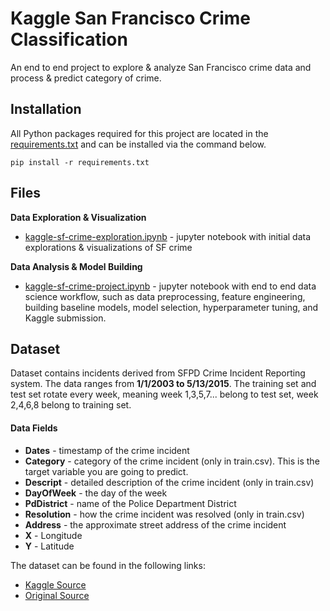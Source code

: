 # Kaggle San Francisco Crime Classification

An end to end project to explore & analyze San Francisco crime data and process & predict category of crime.

## Installation
All Python packages required for this project are located in the [requirements.txt](https://github.com/k-chuang/kaggle-sf-crime/blob/master/requirements.txt) and can be installed via the command below.

`pip install -r requirements.txt`

## Files

**Data Exploration & Visualization**
- [kaggle-sf-crime-exploration.ipynb](https://github.com/k-chuang/kaggle-sf-crime/blob/master/kaggle-sf-crime-exploration.ipynb) - jupyter notebook with initial data explorations & visualizations of SF crime

**Data Analysis & Model Building**
- [kaggle-sf-crime-project.ipynb](https://github.com/k-chuang/kaggle-sf-crime/blob/master/kaggle-sf-crime-project.ipynb) - jupyter notebook with end to end data science workflow, such as data preprocessing, feature engineering, building baseline models, model selection, hyperparameter tuning, and Kaggle submission.

## Dataset
Dataset contains incidents derived from SFPD Crime Incident Reporting system. The data ranges from **1/1/2003 to 5/13/2015**. The training set and test set rotate every week, meaning week 1,3,5,7... belong to test set, week 2,4,6,8 belong to training set.

#### Data Fields
- **Dates** - timestamp of the crime incident
- **Category** - category of the crime incident (only in train.csv). This is the target variable you are going to predict.
- **Descript** - detailed description of the crime incident (only in train.csv)
- **DayOfWeek** - the day of the week
- **PdDistrict** - name of the Police Department District
- **Resolution** - how the crime incident was resolved (only in train.csv)
- **Address** - the approximate street address of the crime incident
- **X** - Longitude
- **Y** - Latitude

The dataset can be found in the following links:
- [Kaggle Source](https://www.kaggle.com/c/sf-crime/data)
- [Original Source](https://data.sfgov.org/Public-Safety/-Change-Notice-Police-Department-Incidents/tmnf-yvry/about)
